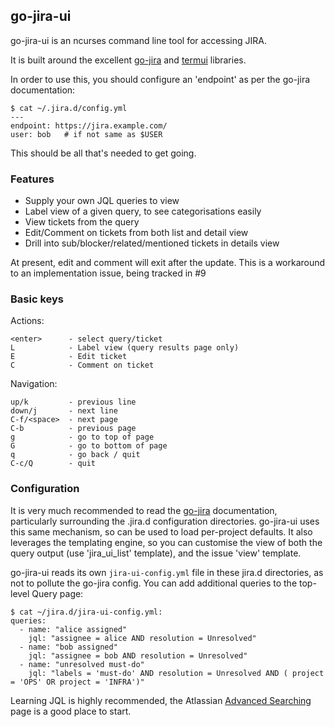 go-jira-ui
----------

go-jira-ui is an ncurses command line tool for accessing JIRA.

It is built around the excellent [go-jira](https://github.com/Netflix-Skunkworks/go-jira) and
[termui](https://github.com/gizak/termui) libraries.

In order to use this, you should configure an 'endpoint' as per the go-jira
documentation:

    $ cat ~/.jira.d/config.yml
    ---
    endpoint: https://jira.example.com/
    user: bob   # if not same as $USER

This should be all that's needed to get going.

### Features

* Supply your own JQL queries to view
* Label view of a given query, to see categorisations easily
* View tickets from the query
* Edit/Comment on tickets from both list and detail view
* Drill into sub/blocker/related/mentioned tickets in details view

At present, edit and comment will exit after the update. This is a workaround
to an implementation issue, being tracked in #9

### Basic keys

Actions:

    <enter>      - select query/ticket
    L            - Label view (query results page only)
    E            - Edit ticket
    C            - Comment on ticket

Navigation:

    up/k         - previous line
    down/j       - next line
    C-f/<space>  - next page
    C-b          - previous page
    g            - go to top of page
    G            - go to bottom of page
    q            - go back / quit
    C-c/Q        - quit


### Configuration

It is very much recommended to read the
[go-jira](https://github.com/Netflix-Skunkworks/go-jira) documentation,
particularly surrounding the .jira.d configuration directories. go-jira-ui uses
this same mechanism, so can be used to load per-project defaults. It also
leverages the templating engine, so you can customise the view of both the
query output (use 'jira_ui_list' template), and the issue 'view' template.

go-jira-ui reads its own  `jira-ui-config.yml` file in these jira.d
directories, as not to pollute the go-jira config. You can add additional
queries to the top-level Query page:

    $ cat ~/jira.d/jira-ui-config.yml:
    queries:
      - name: "alice assigned"
        jql: "assignee = alice AND resolution = Unresolved"
      - name: "bob assigned"
        jql: "assignee = bob AND resolution = Unresolved"
      - name: "unresolved must-do"
        jql: "labels = 'must-do' AND resolution = Unresolved AND ( project = 'OPS' OR project = 'INFRA')"

Learning JQL is highly recommended, the Atlassian [Advanced
Searching](https://confluence.atlassian.com/jira/advanced-searching-179442050.html)
page is a good place to start.
